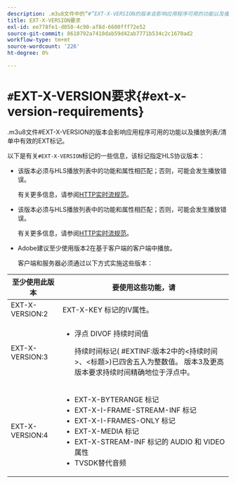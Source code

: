```yaml
---
description: .m3u8文件中的“#”EXT-X-VERSION的版本会影响应用程序可用的功能以及播放列表/清单中有效的EXT标记。
title: EXT-X-VERSION要求
exl-id: ee778fe1-d050-4c90-af8d-6600fff72e52
source-git-commit: 8610792a7410dab59d42ab7771b534c2c1670ad2
workflow-type: tm+mt
source-wordcount: '226'
ht-degree: 0%

---
```


# `#`EXT-X-VERSION要求{#ext-x-version-requirements}

.m3u8文件#EXT-X-VERSION的版本会影响应用程序可用的功能以及播放列表/清单中有效的EXT标记。

<!--<a id="section_8850183988124049A001758F117AD3A6"></a>-->

以下是有关`#EXT-X-VERSION`标记的一些信息，该标记指定HLS协议版本：

* 该版本必须与HLS播放列表中的功能和属性相匹配；否则，可能会发生播放错误。

   有关更多信息，请参阅[HTTP实时流规范](https://datatracker.ietf.org/doc/draft-pantos-http-live-streaming/?include_text=1)。
* 该版本必须与HLS播放列表中的功能和属性相匹配；否则，可能会发生播放错误。

   有关更多信息，请参阅[HTTP实时流规范](https://datatracker.ietf.org/doc/draft-pantos-http-live-streaming/?include_text=1)。
* Adobe建议至少使用版本2在基于客户端的客户端中播放。

   客户端和服务器必须通过以下方式实施这些版本：

<table frame="all" colsep="1" rowsep="1" id="table_62EB98EDD9DE49EC84CB1C7D59BC40E6"> 
 <thead> 
  <tr rowsep="1"> 
   <th colname="1" class="entry"> 至少使用此版本 </th> 
   <th colname="2" class="entry"> 要使用这些功能，请 </th> 
  </tr> 
 </thead>
 <tbody> 
  <tr rowsep="1"> 
   <td colname="1"> <span class="codeph"> EXT-X-VERSION:2  </span> </td> 
   <td colname="2"> <span class="codeph"> EXT-X-KEY </span>标记的IV属性。 </td> 
  </tr> 
  <tr rowsep="1"> 
   <td colname="1"> <span class="codeph"> EXT-X-VERSION:3  </span> </td> 
   <td colname="2"> 
    <ul id="ul_C9500D3F934848639C204BF248F139FF"> 
     <li id="li_535A7E3FABCB46FE872A7EA5DE2A1784">浮点<span class="codeph"> DIVOF </span>持续时间值 <p>持续时间标记(<span class="codeph"> #EXTINF:版本2中的</span>&lt;持续时间&gt;、&lt;标题&gt;)已四舍五入为整数值。 版本3及更高版本要求持续时间精确地位于浮点中。 </p> </li> 
    </ul> </td> 
  </tr> 
  <tr rowsep="0"> 
   <td colname="1"> <p> <span class="codeph"> EXT-X-VERSION:4  </span> </p> </td> 
   <td colname="2"> <p> 
     <ul id="ul_83D61E909D0C413FBDAB7A4A0BE1F03C"> 
      <li id="li_5071F2BE2DB74BBFB1F23B3B30C5CFD6"><span class="codeph"> EXT-X-BYTERANGE </span>标记 </li> 
      <li id="li_A093F448567D475AB44656D4600BCBD6"><span class="codeph"> EXT-X-I-FRAME-STREAM-INF </span>标记 </li> 
      <li id="li_1084AE3B10FD4EB387D25EEDDFBBC8CD"><span class="codeph"> EXT-X-I-FRAMES-ONLY </span>标记 </li> 
      <li id="li_4FEFA36E300C403DBB77BB4DA46DB4EB"><span class="codeph"> EXT-X-MEDIA </span>标记 </li> 
      <li id="li_E53D81AED45C47AEA346FA3A1B191E5C"><span class="codeph"> EXT-X-STREAM-INF </span>标记的<span class="codeph"> AUDIO </span>和<span class="codeph"> VIDEO </span>属性 </li> 
      <li id="li_2E99A4971B8046F3845CF3D4D363CCCF">TVSDK替代音频 </li> 
     </ul> </p> </td> 
  </tr> 
 </tbody> 
</table>
